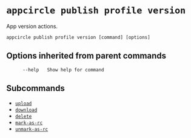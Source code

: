 # `appcircle publish profile version`

App version actions.

```plaintext
appcircle publish profile version [command] [options]
```

## Options inherited from parent commands

```plaintext
      --help   Show help for command
```

## Subcommands

- [`upload`](upload.md)
- [`download`](download.md)
- [`delete`](delete.md)
- [`mark-as-rc`](mark-as-rc.md)
- [`unmark-as-rc`](unmark-as-rc.md)

